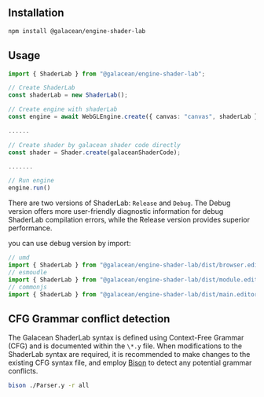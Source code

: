 ## Installation

```sh
npm install @galacean/engine-shader-lab
```

## Usage

```typescript
import { ShaderLab } from "@galacean/engine-shader-lab";

// Create ShaderLab
const shaderLab = new ShaderLab();

// Create engine with shaderLab
const engine = await WebGLEngine.create({ canvas: "canvas", shaderLab });

......

// Create shader by galacean shader code directly
const shader = Shader.create(galaceanShaderCode);

.......

// Run engine
engine.run()
```

There are two versions of ShaderLab: `Release` and `Debug`. The Debug version offers more user-friendly diagnostic information for debug ShaderLab compilation errors, while the Release version provides superior performance.

you can use debug version by import:

```ts
// umd
import { ShaderLab } from "@galacean/engine-shader-lab/dist/browser.editor";
// esmoudle
import { ShaderLab } from "@galacean/engine-shader-lab/dist/module.editor";
// commonjs
import { ShaderLab } from "@galacean/engine-shader-lab/dist/main.editor";
```

## CFG Grammar conflict detection

The Galacean ShaderLab syntax is defined using Context-Free Grammar (CFG) and is documented within the `\*.y` file. When modifications to the ShaderLab syntax are required, it is recommended to make changes to the existing CFG syntax file, and employ [Bison](https://www.gnu.org/software/bison/manual/bison.html) to detect any potential grammar conflicts.

```sh
bison ./Parser.y -r all
```
